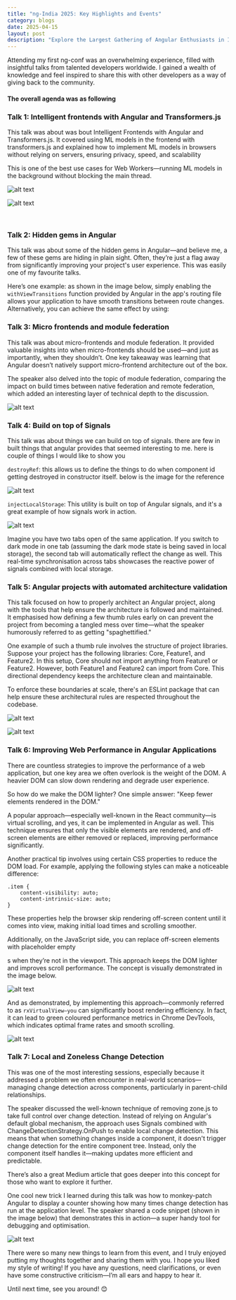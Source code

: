 ```yaml
---
title: "ng-India 2025: Key Highlights and Events"
category: blogs
date: 2025-04-15
layout: post
description: "Explore the Largest Gathering of Angular Enthusiasts in India"
---
```


Attending my first ng-conf was an overwhelming experience, filled with insightful talks from talented developers worldwide. I gained a wealth of knowledge and feel inspired to share this with other developers as a way of giving back to the community.

#### The overall agenda was as following

### Talk 1: Intelligent frontends with Angular and Transformers.js

This talk was about was bout Intelligent Frontends with Angular and Transformers.js. It covered using ML models in the frontend with transformers.js and explained how to implement ML models in browsers without relying on servers, ensuring privacy, speed, and scalability

This is one of the best use cases for Web Workers—running ML models in the background without blocking the main thread.

![alt text](/assets/blogs/2025-04-15-ng-india-2025/talk1-1.webp)
<br>

![alt text](/assets/blogs/2025-04-15-ng-india-2025/talk1-2.webp)

<br>

### Talk 2: Hidden gems in Angular

This talk was about some of the hidden gems in Angular—and believe me, a few of these gems are hiding in plain sight. Often, they’re just a flag away from significantly improving your project's user experience. This was easily one of my favourite talks.

Here’s one example: as shown in the image below, simply enabling the `withViewTransitions` function provided by Angular in the app's routing file allows your application to have smooth transitions between route changes.
Alternatively, you can achieve the same effect by using:

### Talk 3: Micro frontends and module federation

This talk was about micro-frontends and module federation. It provided valuable insights into when micro-frontends should be used—and just as importantly, when they shouldn’t. One key takeaway was learning that Angular doesn’t natively support micro-frontend architecture out of the box.

The speaker also delved into the topic of module federation, comparing the impact on build times between native federation and remote federation, which added an interesting layer of technical depth to the discussion.

![alt text](/assets/blogs/2025-04-15-ng-india-2025/talk3-1.webp)

### Talk 4: Build on top of Signals

This talk was about things we can build on top of signals. there are few in built things that angular provides that seemed interesting to me. here is couple of things I would like to show you

`destroyRef`: this allows us to define the things to do when component id getting destroyed in constructor itself. below is the image for the reference

![alt text](/assets/blogs/2025-04-15-ng-india-2025/talk4-1.webp)

`injectLocalStorage`: This utility is built on top of Angular signals, and it's a great example of how signals work in action.

![alt text](/assets/blogs/2025-04-15-ng-india-2025/talk4-2.webp)

Imagine you have two tabs open of the same application. If you switch to dark mode in one tab (assuming the dark mode state is being saved in local storage), the second tab will automatically reflect the change as well. This real-time synchronisation across tabs showcases the reactive power of signals combined with local storage.

### Talk 5: Angular projects with automated architecture validation

This talk focused on how to properly architect an Angular project, along with the tools that help ensure the architecture is followed and maintained. It emphasised how defining a few thumb rules early on can prevent the project from becoming a tangled mess over time—what the speaker humorously referred to as getting "spaghettified."

One example of such a thumb rule involves the structure of project libraries. Suppose your project has the following libraries: Core, Feature1, and Feature2.
In this setup, Core should not import anything from Feature1 or Feature2. However, both Feature1 and Feature2 can import from Core. This directional dependency keeps the architecture clean and maintainable.

To enforce these boundaries at scale, there's an ESLint package that can help ensure these architectural rules are respected throughout the codebase.

![alt text](/assets/blogs/2025-04-15-ng-india-2025/talk5-1.webp)
<br>

![alt text](/assets/blogs/2025-04-15-ng-india-2025/talk5-2.webp)

### Talk 6: Improving Web Performance in Angular Applications

There are countless strategies to improve the performance of a web application, but one key area we often overlook is the weight of the DOM. A heavier DOM can slow down rendering and degrade user experience.

So how do we make the DOM lighter? One simple answer: "Keep fewer elements rendered in the DOM."

A popular approach—especially well-known in the React community—is virtual scrolling, and yes, it can be implemented in Angular as well. This technique ensures that only the visible elements are rendered, and off-screen elements are either removed or replaced, improving performance significantly.

Another practical tip involves using certain CSS properties to reduce the DOM load. For example, applying the following styles can make a noticeable difference:

```
.item {
    content-visibility: auto;
    content-intrinsic-size: auto; 
}
```

These properties help the browser skip rendering off-screen content until it comes into view, making initial load times and scrolling smoother.

Additionally, on the JavaScript side, you can replace off-screen elements with placeholder empty <div>s when they’re not in the viewport. This approach keeps the DOM lighter and improves scroll performance. The concept is visually demonstrated in the image below.

![alt text](/assets/blogs/2025-04-15-ng-india-2025/talk6-1.webp)

And as demonstrated, by implementing this approach—commonly referred to as `rxVirtualView—you` can significantly boost rendering efficiency. In fact, it can lead to green coloured performance metrics in Chrome DevTools, which indicates optimal frame rates and smooth scrolling.

![alt text](/assets/blogs/2025-04-15-ng-india-2025/talk6-1.webp)

### Talk 7: Local and Zoneless Change Detection

This was one of the most interesting sessions, especially because it addressed a problem we often encounter in real-world scenarios—managing change detection across components, particularly in parent-child relationships.

The speaker discussed the well-known technique of removing zone.js to take full control over change detection. Instead of relying on Angular's default global mechanism, the approach uses Signals combined with ChangeDetectionStrategy.OnPush to enable local change detection. This means that when something changes inside a component, it doesn't trigger change detection for the entire component tree. Instead, only the component itself handles it—making updates more efficient and predictable.

There’s also a great Medium article that goes deeper into this concept for those who want to explore it further.

One cool new trick I learned during this talk was how to monkey-patch Angular to display a counter showing how many times change detection has run at the application level. The speaker shared a code snippet (shown in the image below) that demonstrates this in action—a super handy tool for debugging and optimisation.

![alt text](/assets/blogs/2025-04-15-ng-india-2025/talk7-1.webp)

There were so many new things to learn from this event, and I truly enjoyed putting my thoughts together and sharing them with you. I hope you liked my style of writing! If you have any questions, need clarifications, or even have some constructive criticism—I’m all ears and happy to hear it.

Until next time, see you around! 😊



